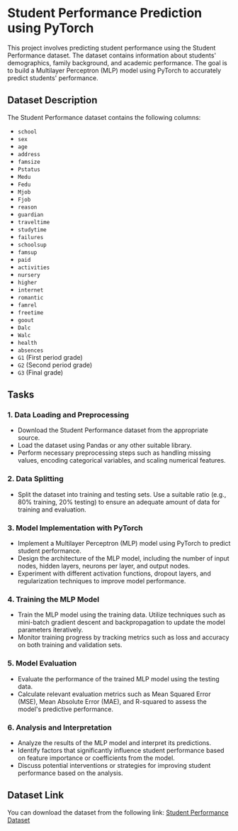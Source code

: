 # Student Performance Prediction using PyTorch

This project involves predicting student performance using the Student Performance dataset. The dataset contains information about students' demographics, family background, and academic performance. The goal is to build a Multilayer Perceptron (MLP) model using PyTorch to accurately predict students' performance.

## Dataset Description

The Student Performance dataset contains the following columns:

- `school`
- `sex`
- `age`
- `address`
- `famsize`
- `Pstatus`
- `Medu`
- `Fedu`
- `Mjob`
- `Fjob`
- `reason`
- `guardian`
- `traveltime`
- `studytime`
- `failures`
- `schoolsup`
- `famsup`
- `paid`
- `activities`
- `nursery`
- `higher`
- `internet`
- `romantic`
- `famrel`
- `freetime`
- `goout`
- `Dalc`
- `Walc`
- `health`
- `absences`
- `G1` (First period grade)
- `G2` (Second period grade)
- `G3` (Final grade)

## Tasks

### 1. Data Loading and Preprocessing

- Download the Student Performance dataset from the appropriate source.
- Load the dataset using Pandas or any other suitable library.
- Perform necessary preprocessing steps such as handling missing values, encoding categorical variables, and scaling numerical features.

### 2. Data Splitting

- Split the dataset into training and testing sets. Use a suitable ratio (e.g., 80% training, 20% testing) to ensure an adequate amount of data for training and evaluation.

### 3. Model Implementation with PyTorch

- Implement a Multilayer Perceptron (MLP) model using PyTorch to predict student performance.
- Design the architecture of the MLP model, including the number of input nodes, hidden layers, neurons per layer, and output nodes.
- Experiment with different activation functions, dropout layers, and regularization techniques to improve model performance.

### 4. Training the MLP Model

- Train the MLP model using the training data. Utilize techniques such as mini-batch gradient descent and backpropagation to update the model parameters iteratively.
- Monitor training progress by tracking metrics such as loss and accuracy on both training and validation sets.

### 5. Model Evaluation

- Evaluate the performance of the trained MLP model using the testing data.
- Calculate relevant evaluation metrics such as Mean Squared Error (MSE), Mean Absolute Error (MAE), and R-squared to assess the model's predictive performance.

### 6. Analysis and Interpretation

- Analyze the results of the MLP model and interpret its predictions.
- Identify factors that significantly influence student performance based on feature importance or coefficients from the model.
- Discuss potential interventions or strategies for improving student performance based on the analysis.

## Dataset Link

You can download the dataset from the following link: [Student Performance Dataset](https://www.kaggle.com/datasets/larsen0966/student-performance-data-set)

